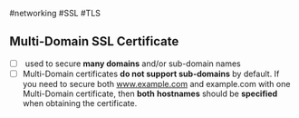 #networking #SSL #TLS 
## Multi-Domain SSL Certificate
- [ ]  used to secure **many domains** and/or sub-domain names
- [ ] Multi-Domain certificates **do not support sub-domains** by default. If you need to secure both www.example.com and example.com with one Multi-Domain certificate, then **both** **hostnames** should be **specified** when obtaining the certificate.
